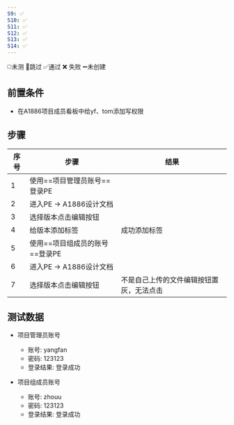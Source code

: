 ```yaml
---
S9: ✅
S10: ✅
S11: ✅
S12: ✅
S13: ✅
S14: ✅
---
```

◻️未测    🚫跳过     ✅通过    ❌ 失败    ➖未创建

## 前置条件

- 在A1886项目成员看板中给yf、tom添加写权限

## 步骤

| 序号  | 步骤                 | 结果                   |
| --- | ------------------ | -------------------- |
| 1   | 使用==项目管理员账号==登录PE  |                      |
| 2   | 进入PE -> A1886设计文档  |                      |
| 3   | 选择版本点击编辑按钮         |                      |
| 4   | 给版本添加标签            | 成功添加标签               |
| 5   | 使用==项目组成员的账号==登录PE |                      |
| 6   | 进入PE -> A1886设计文档  |                      |
| 7   | 选择版本点击编辑按钮         | 不是自己上传的文件编辑按钮置灰，无法点击 |

## 测试数据

- 项目管理员账号
	- 账号: yangfan
	- 密码: 123123
	- 登录结果: 登录成功

- 项目组成员账号
	- 账号: zhouu
	- 密码: 123123
	- 登录结果: 登录成功
